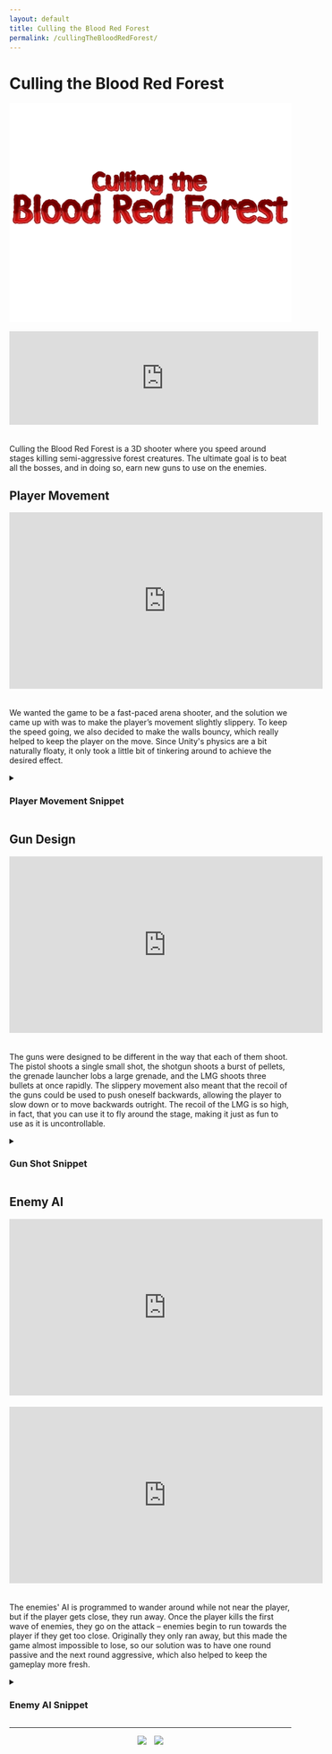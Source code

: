 ```yaml
---
layout: default
title: Culling the Blood Red Forest
permalink: /cullingTheBloodRedForest/
---
```

<link rel="shortcut icon" type="image/x-icon" href="./images/favicon.ico">

<h1 id="titleSection"></h1>

# Culling the Blood Red Forest
![image](./images/cullingTheBloodRedForestIcon2.jpg)

<iframe src="https://itch.io/embed/1321167" height="167" width="552" frameborder="0" style="display: block; margin:auto; padding-bottom: 20px;"><a href="https://cameronlevine.itch.io/culling-the-blood-red-forest">Culling the Blood Red Forest by cameronlevine</a></iframe>

Culling the Blood Red Forest is a 3D shooter where you speed around stages killing semi-aggressive forest creatures. The ultimate goal is to beat all the bosses, and in doing so, earn new guns to use on the enemies. 

## Player Movement
<iframe width="560" height="315" src="https://www.youtube.com/embed/mU8238j0IeA" title="YouTube video player" frameborder="0" allow="accelerometer; autoplay; clipboard-write; encrypted-media; gyroscope; picture-in-picture" allowfullscreen style="display: block; margin: auto; padding-bottom: 20px;"></iframe>

We wanted the game to be a fast-paced arena shooter, and the solution we came up with was to make the player’s movement slightly slippery. To keep the speed going, we also decided to make the walls bouncy, which really helped to keep the player on the move. Since Unity's physics are a bit naturally floaty, it only took a little bit of tinkering around to achieve the desired effect. 

<details><summary><h3><a style="cursor: pointer;">Player Movement Snippet</a></h3></summary>
{% highlight csharp %}
void FixedUpdate()
    {
        playerX = transform.forward;
        playerRight = transform.right;

        //move the player if the "wasd" keys are pressed, using acceleration to simulate slippery physics
        if (Input.GetKey(KeyCode.W))
        {
            rb.AddForce(playerX.x * acceleration, 0, playerX.z * acceleration);
        }
        if (Input.GetKey(KeyCode.A))
        {
            rb.AddForce(-playerRight.x * acceleration, 0, -playerRight.z * acceleration);
        }
        if (Input.GetKey(KeyCode.S))
        {
            rb.AddForce(-playerX.x * acceleration, 0, -playerX.z * acceleration);
        }
        if (Input.GetKey(KeyCode.D))
        {
            rb.AddForce(playerRight.x * acceleration, 0, playerRight.z * acceleration);
        }
    }
{% endhighlight %}
</details>

## Gun Design
<iframe width="560" height="315" src="https://www.youtube.com/embed/Z0DqILvfO2U" title="YouTube video player" frameborder="0" allow="accelerometer; autoplay; clipboard-write; encrypted-media; gyroscope; picture-in-picture" allowfullscreen style="display: block; margin: auto; padding-bottom: 20px;"></iframe>

The guns were designed to be different in the way that each of them shoot. The pistol shoots a single small shot, the shotgun shoots a burst of pellets, the grenade launcher lobs a large grenade, and the LMG shoots three bullets at once rapidly. The slippery movement also meant that the recoil of the guns could be used to push oneself backwards, allowing the player to slow down or to move backwards outright. The recoil of the LMG is so high, in fact, that you can use it to fly around the stage, making it just as fun to use as it is uncontrollable. 

<details><summary><h3><a style="cursor: pointer;">Gun Shot Snippet</a></h3></summary>
{% highlight csharp %}

{% endhighlight %}
</details>

## Enemy AI
<iframe width="560" height="315" src="https://www.youtube.com/embed/TaFPCp-oTN8" title="YouTube video player" frameborder="0" allow="accelerometer; autoplay; clipboard-write; encrypted-media; gyroscope; picture-in-picture" allowfullscreen style="display: block; margin: auto; padding-bottom: 20px;"></iframe>

<iframe width="560" height="315" src="https://www.youtube.com/embed/QZPnPXs7XdA" title="YouTube video player" frameborder="0" allow="accelerometer; autoplay; clipboard-write; encrypted-media; gyroscope; picture-in-picture" allowfullscreen style="display: block; margin: auto; padding-bottom: 20px;"></iframe>

The enemies' AI is programmed to wander around while not near the player, but if the player gets close, they run away. Once the player kills the first wave of enemies, they go on the attack – enemies begin to run towards the player if they get too close. Originally they only ran away, but this made the game almost impossible to lose, so our solution was to have one round passive and the next round aggressive, which also helped to keep the gameplay more fresh.

<details><summary><h3><a style="cursor: pointer;">Enemy AI Snippet</a></h3></summary>
{% highlight csharp %}

{% endhighlight %}
</details>

<hr>

<div style="text-align: center;">
  <a href="mailto:chaotixlevine@gmail.com"><img src="/./images/mail.png" style="height: 40px; margin: auto; padding-right: 10px;"></a>
  <a href="https://www.linkedin.com/in/cameron-levine-930242214"><img src="/./images/LI-In-Bug.png" style="height: 40px;"></a>
</div>
